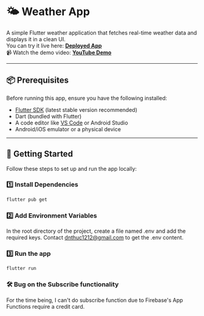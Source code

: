 # 🌤 Weather App

A simple Flutter weather application that fetches real-time weather data and displays it in a clean UI.  
You can try it live here: [**Deployed App**](https://weatherapp-c634e.web.app/#/home)  
📹 Watch the demo video: [**YouTube Demo**](https://youtu.be/L6hERnXBwRQ)

---

## 📦 Prerequisites

Before running this app, ensure you have the following installed:

- [Flutter SDK](https://docs.flutter.dev/get-started/install) (latest stable version recommended)
- Dart (bundled with Flutter)
- A code editor like [VS Code](https://code.visualstudio.com/) or Android Studio
- Android/iOS emulator or a physical device

---

## 🚀 Getting Started

Follow these steps to set up and run the app locally:

### 1️⃣ Install Dependencies
```bash
flutter pub get
```
### 2️⃣ Add Environment Variables
In the root directory of the project, create a file named .env and add the required keys. Contact dnthuc1212@gmail.com to get the .env content.

### 3️⃣ Run the app
```bash
flutter run
```
### 🛠 Bug on the Subscribe functionality
For the time being, I can't do subscribe function due to Firebase's App Functions require a credit card.

